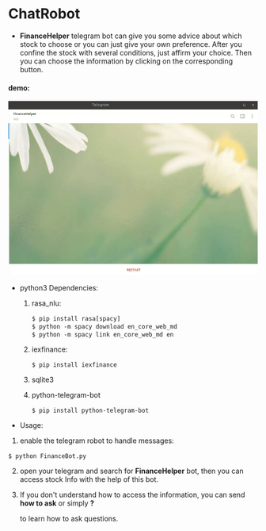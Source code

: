 # ChatRobot

* **FinanceHelper** telegram bot can give you some advice about which stock to choose or you can just give your own preference. After you confine the stock with several conditions, just affirm your choice. Then you can choose the information by clicking on the corresponding button.

#### demo:

![demo](./video/demo.gif)



* python3 Dependencies:

  1. rasa_nlu: 

     ~~~
     $ pip install rasa[spacy]
     $ python -m spacy download en_core_web_md
     $ python -m spacy link en_core_web_md en
     ~~~

  2. iexfinance:

     ~~~
     $ pip install iexfinance
     ~~~

  3. sqlite3
  
  4. python-telegram-bot
  
     ~~~
     $ pip install python-telegram-bot
     ~~~

* Usage:

1. enable the telegram robot to handle messages:

~~~
$ python FinanceBot.py
~~~

2. open your telegram and search for **FinanceHelper** bot, then you can access stock Info with the help of this bot.

3. If you don't understand how to access the information, you can send **how to ask** or simply **?**

    to learn how to ask questions.

   